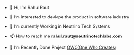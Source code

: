 - 👋 Hi, I’m Rahul Raut
- 👀 I’m interested to devlope the product in software industry
- 🌱 I’m currently Working in Neutrino Tech Systems

- 📫 How to reach me **rahul.raut@neutrinotechlabs.com**
- 🌱 I’m Recently Done Project [OWC(One Who Creates)](https://frontend-gold-two.vercel.app/)

<!---
RahulARaut/RahulARaut is a ✨ special ✨ repository because its `README.md` (this file) appears on your GitHub profile.
You can click the Preview link to take a look at your changes.
--->

